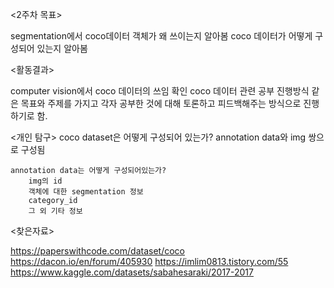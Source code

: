 <2주차 목표>

segmentation에서 coco데이터 객체가 왜 쓰이는지 알아봄
coco 데이터가 어떻게 구성되어 있는지 알아봄 

<활동결과> 

computer vision에서 coco 데이터의 쓰임 확인 
coco 데이터 관련 공부 진행방식 같은 목표와 주제를 가지고 각자 공부한 것에 대해 토론하고 피드백해주는 방식으로 진행하기로 함. 

<개인 탐구>
coco dataset은 어떻게 구성되어 있는가?
	annotation data와 img 쌍으로 구성됨

	annotation data는 어떻게 구성되어있는가?
		img의 id
		객체에 대한 segmentation 정보
		category_id
		그 외 기타 정보




<찾은자료>

https://paperswithcode.com/dataset/coco
https://dacon.io/en/forum/405930
https://imlim0813.tistory.com/55
https://www.kaggle.com/datasets/sabahesaraki/2017-2017



